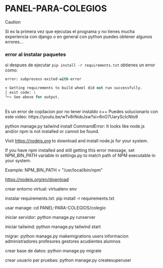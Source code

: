 # PANEL-PARA-COLEGIOS


> [!CAUTION]
> Si es la primera vez que ejecutas el programa y no tienes mucha experiencia con django
> o en general con python puedes obtener algunos errores...
> <br>
> ### error al instalar paquetes
> si despues de ejecutar ```pip install -r requirements.txt```
> obtienes un error como:
> ```python
> error: subprocess-exited-with-error
> 
> × Getting requirements to build wheel did not run successfully.
> │ exit code: 1
> ╰─> See above for output.
> ```
> <br>
> Es un error de copilacion por no tener instaldo c++
> Puedes solucionarlo con este video:
> https://youtu.be/wTv8rNobJsw?si=6nO7UaryScIcNIo9


python manage.py tailwind install
CommandError: 
It looks like node.js and/or npm is not installed or cannot be found.

Visit https://nodejs.org to download and install node.js for your system.

If you have npm installed and still getting this error message, set NPM_BIN_PATH variable in settings.py to match path of NPM executable in your system.

Example:
NPM_BIN_PATH = "/usr/local/bin/npm"

https://nodejs.org/en/download

crear entorno virtual:
virtualenv env

instalar requirements.txt:
pip install -r requirements.txt

usar manage:
cd PANEL-PARA-COLEGIOS/colegio

iniciar servidor:
python manage.py runserver

iniciar tailwind:
python manage.py tailwind start

migrar: 
python manage.py makemigrations users informacion administradores profesores gestores acudientes alumnos

crear base de datos:
python manage.py migrate

crear usuario par pruebas:
python manage.py createsuperuser 
